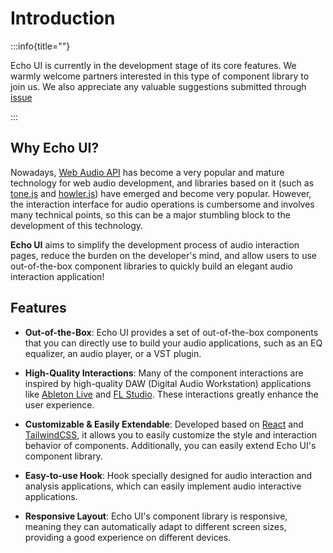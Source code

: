 # Introduction

:::info{title=""}

Echo UI is currently in the development stage of its core features. We warmly welcome partners interested in this type of component library to join us. We also appreciate any valuable suggestions submitted through [issue](https://github.com/codeacme17/echo-ui/issues)

:::

## Why Echo UI?

Nowadays, [Web Audio API](https://developer.mozilla.org/en-US/docs/Web/API/Web_Audio_API) has become a very popular and mature technology for web audio development, and libraries based on it (such as [tone.js](https://github.com/Tonejs/Tone.js) and [howler.js](https://github.com/goldfire/howler.js)) have emerged and become very popular. However, the interaction interface for audio operations is cumbersome and involves many technical points, so this can be a major stumbling block to the development of this technology.

**Echo UI** aims to simplify the development process of audio interaction pages, reduce the burden on the developer's mind, and allow users to use out-of-the-box component libraries to quickly build an elegant audio interaction application!

## Features

- **Out-of-the-Box**: Echo UI provides a set of out-of-the-box components that you can directly use to build your audio applications, such as an EQ equalizer, an audio player, or a VST plugin.

- **High-Quality Interactions**: Many of the component interactions are inspired by high-quality DAW (Digital Audio Workstation) applications like [Ableton Live](https://www.ableton.com/en/live/) and [FL Studio](https://www.image-line.com/). These interactions greatly enhance the user experience.

- **Customizable & Easily Extendable**: Developed based on [React](https://react.dev/) and [TailwindCSS](https://tailwindcss.com/), it allows you to easily customize the style and interaction behavior of components. Additionally, you can easily extend Echo UI's component library.

- **Easy-to-use Hook**: Hook specially designed for audio interaction and analysis applications, which can easily implement audio interactive applications.

- **Responsive Layout**: Echo UI's component library is responsive, meaning they can automatically adapt to different screen sizes, providing a good experience on different devices.
